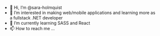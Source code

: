 - 👋 Hi, I’m @sara-holmquist
- 👀 I’m interested in making web/mobile applications and learning more as a fullstack .NET developer
- 🌱 I’m currently learning SASS and React
- 📫 How to reach me ...

<!---
sara-holmquist/sara-holmquist is a ✨ special ✨ repository because its `README.md` (this file) appears on your GitHub profile.
You can click the Preview link to take a look at your changes.
--->
